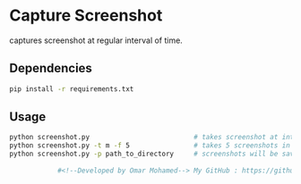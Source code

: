 
# Capture Screenshot

captures screenshot at regular interval of time.

## Dependencies

```bash
pip install -r requirements.txt
```

## Usage

```bash
python screenshot.py                          # takes screenshot at interval of 1 hour
python screenshot.py -t m -f 5                # takes 5 screenshots in 1 minute 
python screenshot.py -p path_to_directory     # screenshots will be saved to path_to_directory
                                        
            #<!--Developed by Omar Mohamed--> My GitHub : https://github.com/omarmohamedsolo
```
